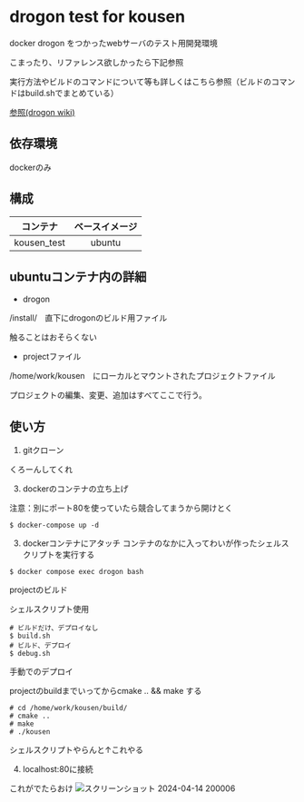 # drogon test for kousen
docker drogon をつかったwebサーバのテスト用開発環境

こまったり、リファレンス欲しかったら下記参照

実行方法やビルドのコマンドについて等も詳しくはこちら参照（ビルドのコマンドはbuild.shでまとめている）

[参照(drogon wiki)](https://github.com/drogonframework/drogon/wiki)

## 依存環境
dockerのみ

## 構成

|コンテナ|ベースイメージ|
|:----:|:--:|
|kousen_test|ubuntu|

## ubuntuコンテナ内の詳細
- drogon
  
/install/　直下にdrogonのビルド用ファイル

触ることはおそらくない

- projectファイル
  
/home/work/kousen　にローカルとマウントされたプロジェクトファイル

プロジェクトの編集、変更、追加はすべてここで行う。

## 使い方
1. gitクローン

くろーんしてくれ


3. dockerのコンテナの立ち上げ 

注意：別にポート80を使っていたら競合してまうから開けとく
```shell
$ docker-compose up -d
```

3. dockerコンテナにアタッチ
コンテナのなかに入ってわいが作ったシェルスクリプトを実行する
 ```shell
$ docker compose exec drogon bash
```



projectのビルド

シェルスクリプト使用

```shell
# ビルドだけ、デプロイなし
$ build.sh
# ビルド、デプロイ
$ debug.sh
```

手動でのデプロイ

projectのbuildまでいってからcmake .. && make する
```shell
# cd /home/work/kousen/build/
# cmake ..
# make
# ./kousen
```

シェルスクリプトやらんと↑これやる

4. localhost:80に接続

これがでたらおけ
![スクリーンショット 2024-04-14 200006](https://github.com/sotta-tis/kousen_test/assets/104351502/441b7870-364d-49d4-b70f-a0ce33a11b9b)
